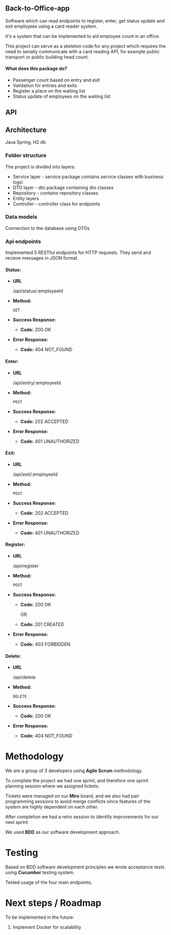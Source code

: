 ## Back-to-Office-app

Software which can read endpoints to register, enter, get status update and exit employees using a card reader system.

It's a system that can be implemented to aid employee count in an office.

This project can serve as a skeleton code for any project which requires the need to serially communicate with a card reading API, for example public transport or public building head count.

#### What does this package do?

- Passenger count based on entry and exit 
- Validation for entries and exits
- Register a place on the waiting list
- Status update of employees on the waiting list

## API

## Architecture

Java Spring, H2 db

### Folder structure

The project is divided into layers:

- Service layer - service package contains service classes with business logic
- DTO layer - dto package containing dto classes
- Repository - contains repository classes
- Entity layers
- Controller - controller class for endpoints 

### Data models

Connection to the database using DTOs 

### Api endpoints

Implemented 5 RESTful endpoints for HTTP requests. They send and recieve messages in JSON format.


#### Status:

- **URL**

  /api/status/:employeeId

- **Method:**

  `GET`

- **Success Response:**

  - **Code:** 200 OK

- **Error Response:**

  - **Code:** 404 NOT_FOUND

    

#### Enter:

- **URL**

  /api/entry/:employeeId

- **Method:**

  `POST`

- **Success Response:**

  - **Code:** 202 ACCEPTED

- **Error Response:**

  - **Code:** 401 UNAUTHORIZED

    

#### Exit:

- **URL**

  /api/exit/:employeeId

- **Method:**

  `POST`

- **Success Response:**

  - **Code:** 202 ACCEPTED

- **Error Response:**

  - **Code:** 401 UNAUTHORIZED
    


#### Register:

- **URL**

  /api/register

- **Method:**

  `POST`

- **Success Response:**

  - **Code:** 200 OK

    OR

  - **Code:** 201 CREATED

- **Error Response:**

  - **Code:** 403 FORBIDDEN
    


#### Delete:

- **URL**

  /api/delete

- **Method:**

  `DELETE`

- **Success Response:**

  - **Code:** 200 OK

- **Error Response:**

  - **Code:** 404 NOT_FOUND
  
  


# Methodology

We are a group of 3 developers using **Agile Scrum** methodology. 

To complete the project we had one sprint, and therefore one sprint planning session where we assigned tickets. 

Tickets were managed on our **Miro** board, and we also had pair programming sessions to avoid merge conflicts since features of the system are highly dependent on each other. 

After completion we had a retro session to identify improvements for our next sprint.

We used **BDD** as our software development approach.

# Testing

Based on BDD software development principles we wrote acceptance tests using **Cucumber** testing system.

Tested usage of the four main endpoints.



# Next steps / Roadmap

To be implemented in the future:

1. Implement Docker for scalability 
